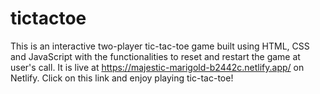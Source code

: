 # tictactoe
This is an interactive two-player tic-tac-toe game built using HTML, CSS and JavaScript with the functionalities to reset and restart the game at user's call. It is live at https://majestic-marigold-b2442c.netlify.app/ on Netlify. Click on this link and enjoy playing tic-tac-toe!
